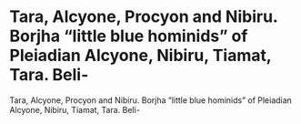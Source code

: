 # Tara, Alcyone, Procyon and Nibiru.  Borjha “little blue hominids” of Pleiadian Alcyone, Nibiru, Tiamat, Tara. Beli-

Tara, Alcyone, Procyon and Nibiru.  Borjha “little blue hominids” of Pleiadian Alcyone, Nibiru, Tiamat, Tara. Beli-